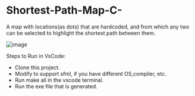 # Shortest-Path-Map-C-
A map with locations(as dots) that are hardcoded, and from which any two can be selected to highlight the shortest path between them.


![image](https://user-images.githubusercontent.com/61639823/170109467-c7215344-de2e-483e-a014-b62863506b2b.png)

Steps to Run in VsCode:
- Clone this project.
- Modify to support sfml, if you have different OS,compiler, etc.
- Run make all in the vscode terminal.
- Run the exe file that is generated.

